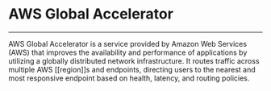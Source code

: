 # AWS Global Accelerator
---------
AWS Global Accelerator is a service provided by Amazon Web Services (AWS) that improves the availability and performance of applications by utilizing a globally distributed network infrastructure. It routes traffic across multiple AWS [[region]]s and endpoints, directing users to the nearest and most responsive endpoint based on health, latency, and routing policies.